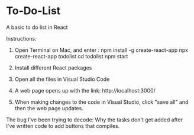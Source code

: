 # To-Do-List
A basic to do list in React

Instructions:

1) Open Terminal on Mac, and enter :
npm install -g create-react-app
npx create-react-app todolist
cd todolist
npm start

2) Install different React packages

3) Open all the files in Visual Studio Code

4) A web page opens up with the link: http://localhost:3000/

5) When making changes to the code in Visual Studio, click "save all" and then the web page updates.

The bug I've been trying to decode: Why the tasks don't get added after I've written code to add buttons that compiles.
